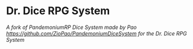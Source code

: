 # Dr. Dice RPG System

*A fork of PandemoniumRP Dice System made by Pao https://github.com/ZioPao/PandemoniumDiceSystem for the Dr. Dice RPG System*
